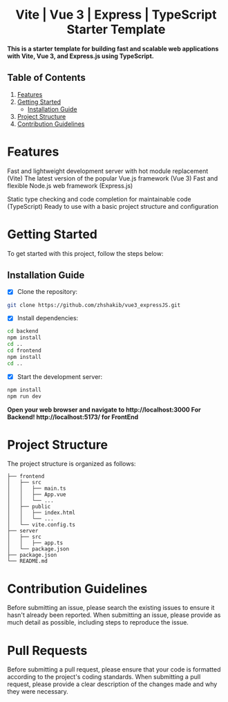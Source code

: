 <center>

# Vite | Vue 3 | Express | TypeScript Starter Template

</center>

**This is a starter template for building fast and scalable web applications with Vite, Vue 3, and Express.js using TypeScript.**

## Table of Contents
1. [Features](#features)
2. [Getting Started](#getting-started)
    - [Installation Guide](#installation-guide)
3. [Project Structure](#project-structure)
4. [Contribution Guidelines](#contribution-guidelines)

# Features
Fast and lightweight development server with hot module replacement (Vite)
The latest version of the popular Vue.js framework (Vue 3)
Fast and flexible Node.js web framework (Express.js)

Static type checking and code completion for maintainable code (TypeScript)
Ready to use with a basic project structure and configuration

# Getting Started
To get started with this project, follow the steps below:

## Installation Guide
-[x] Clone the repository:
``` bash 
git clone https://github.com/zhshakib/vue3_expressJS.git
```
-[x] Install dependencies:
``` bash 
cd backend 
npm install
cd .. 
cd frontend
npm install
cd ..
```
-[x] Start the development server:
``` bash 
npm install 
npm run dev
```
**Open your web browser and navigate to http://localhost:3000 For Backend! http://localhost:5173/ for FrontEnd**

# Project Structure
The project structure is organized as follows:
```
├── frontend
│   ├── src
│   │   ├── main.ts
│   │   ├── App.vue
│   │   └── ...
│   ├── public
│   │   ├── index.html
│   │   └── ...
│   └── vite.config.ts
├── server
│   ├── src
│   │   ├── app.ts
│   └── package.json
├── package.json
└── README.md
```

# Contribution Guidelines
Before submitting an issue, please search the existing issues to ensure it hasn't already been reported. When submitting an issue, please provide as much detail as possible, including steps to reproduce the issue.

# Pull Requests
Before submitting a pull request, please ensure that your code is formatted according to the project's coding standards. When submitting a pull request, please provide a clear description of the changes made and why they were necessary.